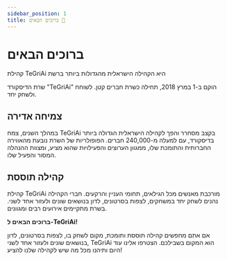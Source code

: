 ```yaml
---
sidebar_position: 1
title: ברוכים הבאים 👋
---
```


# ברוכים הבאים
קהילת TeGriAi היא הקהילה הישראלית מהגדולות ביותר ברשת

שרת הדיסקורד "TeGriAi" הוקם ב-1 במרץ 2018, תחילה כשרת חברים קטן.  לשוחח ולשחק יחד. 

## צמיחה אדירה

במהלך השנים, צמח TeGriAi בקצב מסחרר והפך לקהילה הישראלית הגדולה ביותר בדיסקורד, עם למעלה מ-240,000 חברים. הפופולריות של השרת נובעת מהאווירה החברותית והתומכת שלו, ממגוון הערוצים והפעילויות שהוא מציע, ומצוות ההנהלה המסור והפעיל שלו.

## קהילה תוססת

קהילת TeGriAi מורכבת מאנשים מכל הגילאים, תחומי העניין והרקעים. חברי הקהילה נהנים לשחק יחד במשחקים, לצפות בסרטונים, לדון בנושאים שונים ולעזור אחד לשני. בשרת מתקיימים אירועים רבים ומגוונים.

**ברוכים הבאים ל-TeGriAi!**

אם אתם מחפשים קהילה תוססת ותומכת, מקום לשחק בו, לצפות בסרטונים, לדון בנושאים שונים ולעזור אחד לשני, TeGriAi הוא המקום בשבילכם. הצטרפו אלינו עוד היום ותיהנו מכל מה שיש לקהילה שלנו להציע!